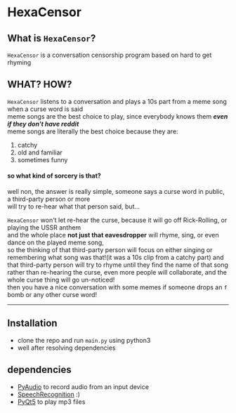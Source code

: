 # HexaCensor

## What is `HexaCensor`?

`HexaCensor` is a conversation censorship program based on hard to get rhyming

## WHAT? HOW?

`HexaCensor` listens to a conversation and plays a 10s part from a meme song when a curse word is said\
meme songs are the best choice to play, since everybody knows them ***even if they don't have reddit***\
meme songs are literally the best choice because they are:

1. catchy
2. old and familiar
3. sometimes funny

#### so what kind of sorcery is that?

well non, the answer is really simple, someone says a curse word in public, a third-party person or more\
will try to re-hear what that person said, but...
<br>

`HexaCensor` won't let re-hear the curse, because it will go off Rick-Rolling, or playing the USSR anthem\
and the whole place **not just that eavesdropper** will rhyme, sing, or even dance on the played meme song,\
so the thinking of that third-party person will focus on either singing or\
remembering what song was that!(it was a 10s clip from a catchy part) and that third-party person will try to rhyme
until they find the name of that song\
rather than re-hearing the curse, even more people will collaborate, and the whole curse thing will go un-noticed!\
then you have a nice conversation with some memes if someone drops an `f` bomb or any other curse word!

---

## Installation

- clone the repo and run `main.py` using python3
- well after resolving dependencies

## dependencies

- [PyAudio](https://pypi.org/project/PyAudio/) to record audio from an input device
- [SpeechRecognition](https://pypi.org/project/SpeechRecognition/) :)
- [PyQt5](https://pypi.org/project/PyQt5/) to play mp3 files